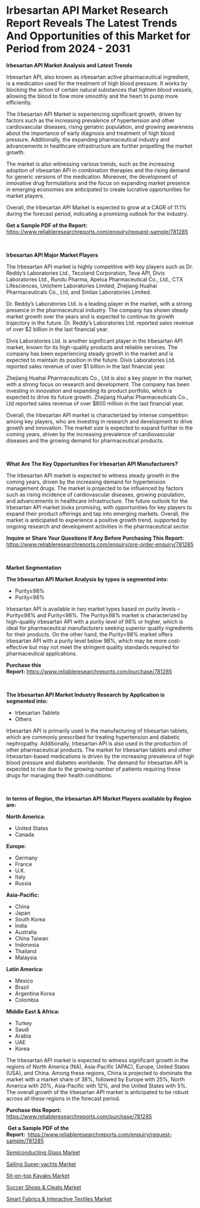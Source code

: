 <p><h1>Irbesartan API Market Research Report Reveals The Latest Trends And Opportunities of this Market for Period from 2024 - 2031</h1></p><p><strong>Irbesartan API Market Analysis and Latest Trends</strong></p>
<p><p>Irbesartan API, also known as irbesartan active pharmaceutical ingredient, is a medication used for the treatment of high blood pressure. It works by blocking the action of certain natural substances that tighten blood vessels, allowing the blood to flow more smoothly and the heart to pump more efficiently.</p><p>The Irbesartan API Market is experiencing significant growth, driven by factors such as the increasing prevalence of hypertension and other cardiovascular diseases, rising geriatric population, and growing awareness about the importance of early diagnosis and treatment of high blood pressure. Additionally, the expanding pharmaceutical industry and advancements in healthcare infrastructure are further propelling the market growth.</p><p>The market is also witnessing various trends, such as the increasing adoption of irbesartan API in combination therapies and the rising demand for generic versions of the medication. Moreover, the development of innovative drug formulations and the focus on expanding market presence in emerging economies are anticipated to create lucrative opportunities for market players.</p><p>Overall, the Irbesartan API Market is expected to grow at a CAGR of 11.1% during the forecast period, indicating a promising outlook for the industry.</p></p>
<p><strong>Get a Sample PDF of the Report:&nbsp;</strong> <a href="https://www.reliableresearchreports.com/enquiry/request-sample/781285">https://www.reliableresearchreports.com/enquiry/request-sample/781285</a></p>
<p>&nbsp;</p>
<p><strong>Irbesartan API Major Market Players</strong></p>
<p><p>The Irbesartan API market is highly competitive with key players such as Dr. Reddy’s Laboratories Ltd., Tecoland Corporation, Teva API, Divis Laboratories Ltd., Rundu Pharma, Apeloa Pharmaceutical Co., Ltd., CTX Lifesciences, Unichem Laboratories Limited, Zhejiang Huahai Pharmaceuticals Co., Ltd, and Smilax Laboratories Limited. </p><p>Dr. Reddy’s Laboratories Ltd. is a leading player in the market, with a strong presence in the pharmaceutical industry. The company has shown steady market growth over the years and is expected to continue its growth trajectory in the future. Dr. Reddy’s Laboratories Ltd. reported sales revenue of over $2 billion in the last financial year.</p><p>Divis Laboratories Ltd. is another significant player in the Irbesartan API market, known for its high-quality products and reliable services. The company has been experiencing steady growth in the market and is expected to maintain its position in the future. Divis Laboratories Ltd. reported sales revenue of over $1 billion in the last financial year.</p><p>Zhejiang Huahai Pharmaceuticals Co., Ltd is also a key player in the market, with a strong focus on research and development. The company has been investing in innovation and expanding its product portfolio, which is expected to drive its future growth. Zhejiang Huahai Pharmaceuticals Co., Ltd reported sales revenue of over $800 million in the last financial year.</p><p>Overall, the Irbesartan API market is characterized by intense competition among key players, who are investing in research and development to drive growth and innovation. The market size is expected to expand further in the coming years, driven by the increasing prevalence of cardiovascular diseases and the growing demand for pharmaceutical products.</p></p>
<p>&nbsp;</p>
<p><strong>What Are The Key Opportunities For Irbesartan API Manufacturers?</strong></p>
<p><p>The Irbesartan API market is expected to witness steady growth in the coming years, driven by the increasing demand for hypertension management drugs. The market is projected to be influenced by factors such as rising incidence of cardiovascular diseases, growing population, and advancements in healthcare infrastructure. The future outlook for the Irbesartan API market looks promising, with opportunities for key players to expand their product offerings and tap into emerging markets. Overall, the market is anticipated to experience a positive growth trend, supported by ongoing research and development activities in the pharmaceutical sector.</p></p>
<p><strong>Inquire or Share Your Questions If Any Before Purchasing This Report:</strong> <a href="https://www.reliableresearchreports.com/enquiry/pre-order-enquiry/781285">https://www.reliableresearchreports.com/enquiry/pre-order-enquiry/781285</a></p>
<p>&nbsp;</p>
<p><strong>Market Segmentation</strong></p>
<p><strong>The Irbesartan API Market Analysis by types is segmented into:</strong></p>
<p><ul><li>Purity≥98%</li><li>Purity<98%</li></ul></p>
<p><p>Irbesartan API is available in two market types based on purity levels – Purity≥98% and Purity<98%. The Purity≥98% market is characterized by high-quality irbesartan API with a purity level of 98% or higher, which is ideal for pharmaceutical manufacturers seeking superior quality ingredients for their products. On the other hand, the Purity<98% market offers irbesartan API with a purity level below 98%, which may be more cost-effective but may not meet the stringent quality standards required for pharmaceutical applications.</p></p>
<p><strong>Purchase this Report:&nbsp;</strong><a href="https://www.reliableresearchreports.com/purchase/781285">https://www.reliableresearchreports.com/purchase/781285</a></p>
<p>&nbsp;</p>
<p><strong>The Irbesartan API Market Industry Research by Application is segmented into:</strong></p>
<p><ul><li>Irbesartan Tablets</li><li>Others</li></ul></p>
<p><p>Irbesartan API is primarily used in the manufacturing of Irbesartan tablets, which are commonly prescribed for treating hypertension and diabetic nephropathy. Additionally, Irbesartan API is also used in the production of other pharmaceutical products. The market for Irbesartan tablets and other Irbesartan-based medications is driven by the increasing prevalence of high blood pressure and diabetes worldwide. The demand for Irbesartan API is expected to rise due to the growing number of patients requiring these drugs for managing their health conditions.</p></p>
<p>&nbsp;</p>
<p><strong>In terms of Region, the Irbesartan API Market Players available by Region are:</strong></p>
<p>
    <p> <strong> North America: </strong>
        <ul>
            <li>United States</li>
            <li>Canada</li>
        </ul>
        </p> 
    <p> <strong> Europe: </strong>
        <ul>
            <li>Germany</li>
            <li>France</li>
            <li>U.K.</li>
            <li>Italy</li>
            <li>Russia</li>
        </ul>
        </p> 
    <p> <strong> Asia-Pacific: </strong>
        <ul>
            <li>China</li>
            <li>Japan</li>
            <li>South Korea</li>
            <li>India</li>
            <li>Australia</li>
            <li>China Taiwan</li>
            <li>Indonesia</li>
            <li>Thailand</li>
            <li>Malaysia</li>
        </ul>
        </p> 
    <p> <strong> Latin America: </strong>
        <ul>
            <li>Mexico</li>
            <li>Brazil</li>
            <li>Argentina Korea</li>
            <li>Colombia</li>
        </ul>
        </p> 
    <p> <strong> Middle East & Africa: </strong>
        <ul>
            <li>Turkey</li>
            <li>Saudi</li>
            <li>Arabia</li>
            <li>UAE</li>
            <li>Korea</li>
        </ul>
    </p>
    </p>
<p><p>The Irbesartan API market is expected to witness significant growth in the regions of North America (NA), Asia-Pacific (APAC), Europe, United States (USA), and China. Among these regions, China is projected to dominate the market with a market share of 38%, followed by Europe with 25%, North America with 20%, Asia-Pacific with 12%, and the United States with 5%. The overall growth of the Irbesartan API market is anticipated to be robust across all these regions in the forecast period.</p></p>
<p><strong>Purchase this Report: </strong><a href="https://www.reliableresearchreports.com/purchase/781285">https://www.reliableresearchreports.com/purchase/781285</a></p>
<p>&nbsp;<strong>Get a Sample PDF of the Report:&nbsp;&nbsp;</strong><a href="https://www.reliableresearchreports.com/enquiry/request-sample/781285">https://www.reliableresearchreports.com/enquiry/request-sample/781285</a></p>
<p><strong></strong></p>
<p><p><a href="https://github.com/shotows/Market-Research-Report-List-1/blob/main/semiconducting-glass-market.md">Semiconducting Glass Market</a></p><p><a href="https://github.com/beatblasta/Market-Research-Report-List-2/blob/main/sailing-super-yachts-market.md">Sailing Super-yachts Market</a></p><p><a href="https://github.com/Sinjinluong3e0awx2m195k76/Market-Research-Report-List-1/blob/main/sit-on-top-kayaks-market.md">Sit-on-top Kayaks Market</a></p><p><a href="https://github.com/provorikovar/Market-Research-Report-List-3/blob/main/soccer-shoes-cleats-market.md">Soccer Shoes & Cleats Market</a></p><p><a href="https://github.com/CliffMedina6/Market-Research-Report-List-3/blob/main/smart-fabrics-interactive-textiles-market.md">Smart Fabrics & Interactive Textiles Market</a></p></p>